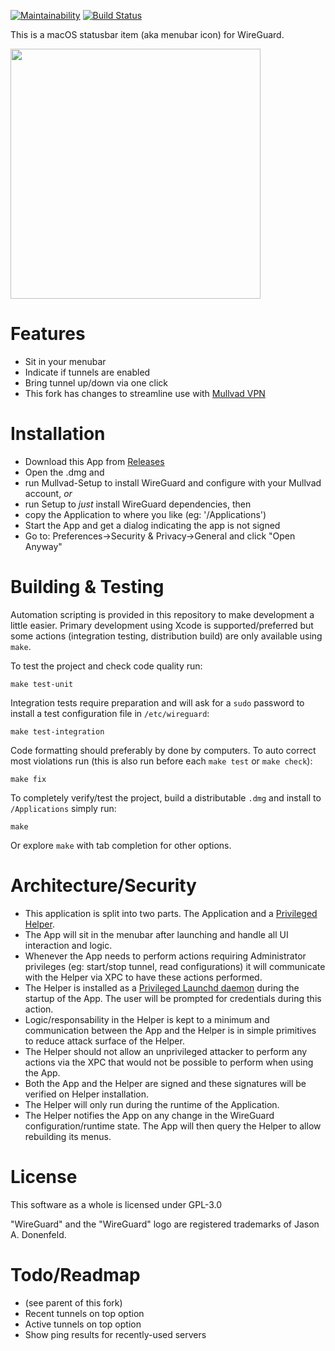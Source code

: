 [![Maintainability](https://api.codeclimate.com/v1/badges/0192a3dc06d9c270913e/maintainability)](https://codeclimate.com/github/eecharlie/macos-menubar-wireguard/maintainability)
[![Build Status](https://travis-ci.org/aequitas/macos-menubar-wireguard.svg?branch=master)](https://travis-ci.org/eecharlie/macos-menubar-wireguard)

This is a macOS statusbar item (aka menubar icon) for WireGuard.

<img src=Misc/demo.png width="400">


# Features

- Sit in your menubar
- Indicate if tunnels are enabled
- Bring tunnel up/down via one click
- This fork has changes to streamline use with [Mullvad VPN](https://mullvad.net)

# Installation

- Download this App from [Releases](https://github.com/eecharlie/macos-menubar-wireguard/releases)
- Open the .dmg and 
- run Mullvad-Setup to install WireGuard and configure with your Mullvad account, _or_ 
- run Setup to _just_ install WireGuard dependencies, then 
- copy the Application to where you like (eg: '/Applications')
- Start the App and get a dialog indicating the app is not signed
- Go to: Preferences->Security & Privacy->General and click "Open Anyway"

# Building & Testing

Automation scripting is provided in this repository to make development a little easier. Primary development using Xcode is supported/preferred but some actions (integration testing, distribution build) are only available using `make`.

To test the project and check code quality run:

    make test-unit

Integration tests require preparation and will ask for a `sudo` password to install a test configuration file in `/etc/wireguard`:

    make test-integration

Code formatting should preferably by done by computers. To auto correct most violations run (this is also run before each `make test` or `make check`):

    make fix

To completely verify/test the project, build a distributable `.dmg` and install to `/Applications` simply run:

    make

Or explore `make` with tab completion for other options.

# Architecture/Security

- This application is split into two parts. The Application and a [Privileged Helper](https://developer.apple.com/library/archive/documentation/Security/Conceptual/SecureCodingGuide/Articles/AccessControl.html).
- The App will sit in the menubar after launching and handle all UI interaction and logic.
- Whenever the App needs to perform actions requiring Administrator privileges (eg: start/stop tunnel, read configurations) it will communicate with the Helper via XPC to have these actions performed.
- The Helper is installed as a [Privileged Launchd daemon](https://developer.apple.com/documentation/servicemanagement/1431078-smjobbless?language=objc) during the startup of the App. The user will be prompted for credentials during this action.
- Logic/responsability in the Helper is kept to a minimum and communication between the App and the Helper is in simple primitives to reduce attack surface of the Helper.
- The Helper should not allow an unprivileged attacker to perform any actions via the XPC that would not be possible to perform when using the App.
- Both the App and the Helper are signed and these signatures will be verified on Helper installation.
- The Helper will only run during the runtime of the Application.
- The Helper notifies the App on any change in the WireGuard configuration/runtime state. The App will then query the Helper to allow rebuilding its menus.

# License

This software as a whole is licensed under GPL-3.0

"WireGuard" and the "WireGuard" logo are registered trademarks of Jason A. Donenfeld.

# Todo/Readmap

- (see parent of this fork)
- Recent tunnels on top option
- Active tunnels on top option
- Show ping results for recently-used servers
